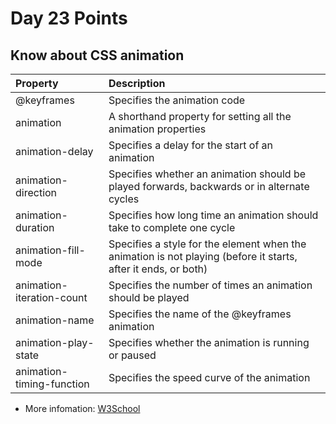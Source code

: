 # Day 23 Points

## Know about CSS animation

| Property | Description |
| :--- | :--- |
| @keyframes | Specifies the animation code |
| animation | A shorthand property for setting all the animation properties |
| animation-delay | Specifies a delay for the start of an animation |
| animation-direction | Specifies whether an animation should be played forwards, backwards or in alternate cycles |
| animation-duration | Specifies how long time an animation should take to complete one cycle |
| animation-fill-mode | Specifies a style for the element when the animation is not playing (before it starts, after it ends, or both) |
| animation-iteration-count | Specifies the number of times an animation should be played |
| animation-name | Specifies the name of the @keyframes animation |
| animation-play-state | Specifies whether the animation is running or paused |
| animation-timing-function | Specifies the speed curve of the animation |

+ More infomation: [W3School](https://www.w3schools.com/css/css3_animations.asp)
